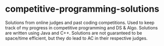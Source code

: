 # competitive-programming-solutions
Solutions from online judges and past coding competitions. Used to keep track of my progress in competitive programming and DS & Algo. Solutions are written using Java and C++.
Solutions are not guaranteed to be space/time efficient, but they do lead to AC in their respective judges.
